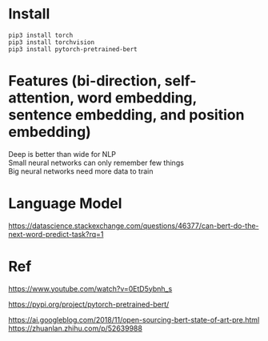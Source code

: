 # Install

```
pip3 install torch
pip3 install torchvision
pip3 install pytorch-pretrained-bert
```

# Features (bi-direction, self-attention, word embedding, sentence embedding, and position embedding)

Deep is better than wide for NLP  
Small neural networks can only remember few things  
Big neural networks need more data to train  

# Language Model  
https://datascience.stackexchange.com/questions/46377/can-bert-do-the-next-word-predict-task?rq=1  

# Ref  

https://www.youtube.com/watch?v=0EtD5ybnh_s  

https://pypi.org/project/pytorch-pretrained-bert/  

https://ai.googleblog.com/2018/11/open-sourcing-bert-state-of-art-pre.html  
https://zhuanlan.zhihu.com/p/52639988  

